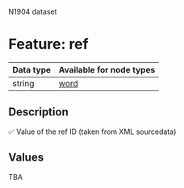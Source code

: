 <p>N1904 dataset</p>

<h1>Feature: ref</h1>

<table>
<thead>
<tr>
  <th>Data type</th>
  <th>Available for node types</th>
</tr>
</thead>
<tbody>
<tr>
  <td>string</td>
  <td><A HREF="featurebynodetype.md#word">word</A></td>
</tr>
</tbody>
</table>

<h2>Description</h2>

<p>✅ Value of the ref ID (taken from XML sourcedata)</p>

<h2>Values</h2>

<p>TBA</p>
